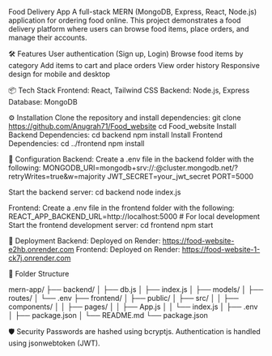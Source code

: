 Food Delivery App
A full-stack MERN (MongoDB, Express, React, Node.js) application for ordering food online. This project demonstrates a food delivery platform where users can browse food items, place orders, and manage their accounts.


🛠 Features
User authentication (Sign up, Login)
Browse food items by category
Add items to cart and place orders
View order history
Responsive design for mobile and desktop


📦 Tech Stack
Frontend: React, Tailwind CSS
Backend: Node.js, Express
Database: MongoDB


⚙️ Installation
Clone the repository and install dependencies:
git clone https://github.com/Anugrah71/Food_website
cd Food_website
Install Backend Dependencies:
cd backend
npm install
Install Frontend Dependencies:
cd ../frontend
npm install


🔧 Configuration
Backend:
Create a .env file in the backend folder with the following:
MONGODB_URI=mongodb+srv://<username>:<password>@cluster.mongodb.net/<dbname>?retryWrites=true&w=majority
JWT_SECRET=your_jwt_secret
PORT=5000

Start the backend server:
cd backend
node index.js

Frontend:
Create a .env file in the frontend folder with the following:
REACT_APP_BACKEND_URL=http://localhost:5000 # For local development
Start the frontend development server:
cd frontend
npm start


🚀 Deployment
Backend:
Deployed on Render: https://food-website-e2hb.onrender.com
Frontend:
Deployed on Render: https://food-website-1-ck7j.onrender.com

📂 Folder Structure

mern-app/
├── backend/
│   ├── db.js
│   ├── index.js
│   ├── models/
│   ├── routes/
│   └── .env
├── frontend/
│   ├── public/
│   ├── src/
│   │   ├── components/
│   │   ├── pages/
│   │   ├── App.js
│   │   └── index.js
│   ├── .env
│   ├── package.json
│   └── README.md
└── package.json

🛡️ Security
Passwords are hashed using bcryptjs.
Authentication is handled using jsonwebtoken (JWT).
